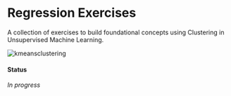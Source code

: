 # Regression Exercises
A collection of exercises to build foundational concepts using Clustering in Unsupervised Machine Learning.

![kmeansclustering](https://static.javatpoint.com/tutorial/machine-learning/images/k-means-clustering-algorithm-in-machine-learning.png)

#### Status
_In progress_
